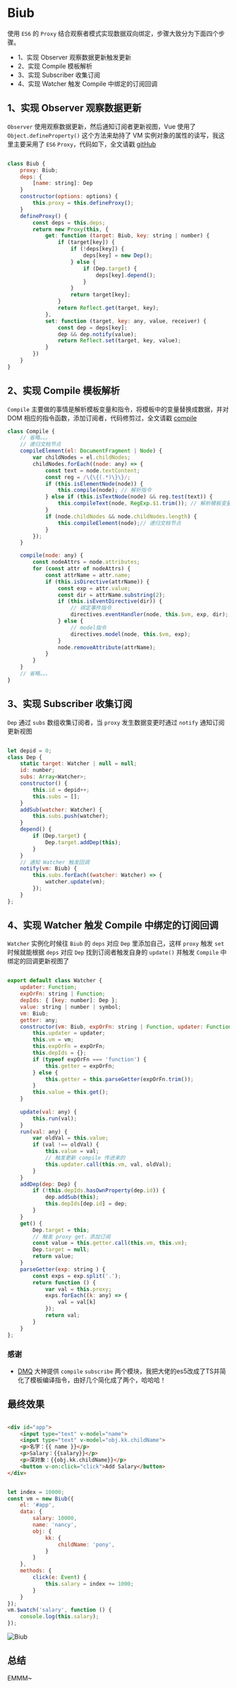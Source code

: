 # Biub

使用 `ES6` 的 `Proxy` 结合观察者模式实现数据双向绑定，步骤大致分为下面四个步骤。

* 1、实现 Observer 观察数据更新触发更新 
* 2、实现 Compile 模板解析 
* 3、实现 Subscriber 收集订阅
* 4、实现 Watcher 触发 Compile 中绑定的订阅回调

## 1、实现 Observer 观察数据更新 

`Observer` 使用观察数据更新，然后通知订阅者更新视图，Vue 使用了 `Object.defineProperty()` 这个方法来劫持了 VM 实例对象的属性的读写，我这里主要采用了 `ES6` `Proxy`，代码如下，全文请戳 [gitHub](https://github.com/Groundhog-Chen/Biub/tree/master/src/core)

```JavaScript

class Biub {
    proxy: Biub;
    deps: {
        [name: string]: Dep
    }
    constructor(options: options) {
        this.proxy = this.defineProxy();
    }
    defineProxy() {
        const deps = this.deps;
        return new Proxy(this, {
            get: function (target: Biub, key: string | number) {
                if (target[key]) {
                    if (!deps[key]) {
                        deps[key] = new Dep();
                    } else {
                        if (Dep.target) {
                            deps[key].depend();
                        }                        
                    }
                    return target[key];
                }
                return Reflect.get(target, key);
            },
            set: function (target, key: any, value, receiver) {
                const dep = deps[key];
                dep && dep.notify(value);
                return Reflect.set(target, key, value);
            }
        })
    }
}

```

## 2、实现 Compile 模板解析 

`Compile` 主要做的事情是解析模板变量和指令，将模板中的变量替换成数据，并对 DOM 相应的指令函数，添加订阅者，代码修剪过，全文请戳 [compile](https://github.com/Groundhog-Chen/Biub/tree/master/src/core/compile)
```JavaScript
class Compile {
    // 省略。。。
    // 递归文档节点
    compileElement(el: DocumentFragment | Node) {
        var childNodes = el.childNodes;
        childNodes.forEach((node: any) => {
            const text = node.textContent;
            const reg = /\{\{(.*)\}\}/;
            if (this.isElementNode(node)) {
                this.compile(node); // 解析指令
            } else if (this.isTextNode(node) && reg.test(text)) {
                this.compileText(node, RegExp.$1.trim()); // 解析模板变量
            }
            if (node.childNodes && node.childNodes.length) {
                this.compileElement(node);// 递归文档节点
            }
        });
    }

    compile(node: any) {
        const nodeAttrs = node.attributes;
        for (const attr of nodeAttrs) {
            const attrName = attr.name;
            if (this.isDirective(attrName)) {
                const exp = attr.value;
                const dir = attrName.substring(2);
                if (this.isEventDirective(dir)) {                    
                    // 绑定事件指令
                    directives.eventHandler(node, this.$vm, exp, dir);
                } else {
                    // model指令
                    directives.model(node, this.$vm, exp);
                }
                node.removeAttribute(attrName);
            }
        }
    }
    // 省略。。。
}

```

## 3、实现 Subscriber 收集订阅

`Dep` 通过 `subs` 数组收集订阅者，当 `proxy` 发生数据变更时通过 `notify` 通知订阅更新视图

```JavaScript

let depid = 0;
class Dep {
    static target: Watcher | null = null;
    id: number;    
    subs: Array<Watcher>;
    constructor() {
        this.id = depid++;
        this.subs = [];
    }  
    addSub(watcher: Watcher) {
        this.subs.push(watcher);
    }
    depend() {
        if (Dep.target) {
            Dep.target.addDep(this);
        }
    }
    // 通知 Watcher 触发回调
    notify(vm: Biub) {
        this.subs.forEach((watcher: Watcher) => {
            watcher.update(vm);
        });
    }
};

```

## 4、实现 Watcher 触发 Compile 中绑定的订阅回调

`Watcher` 实例化时候往 `Biub` 的 `deps` 对应 `Dep` 里添加自己，这样 `proxy` 触发 `set` 时候就能根据 `deps` 对应 `Dep` 找到订阅者触发自身的 `update()` 并触发  `Compile` 中绑定的回调更新视图了

```JavaScript

export default class Watcher {
    updater: Function;
    expOrFn: string | Function;
    depIds: { [key: number]: Dep };
    value: string | number | symbol;
    vm: Biub;
    getter: any;
    constructor(vm: Biub, expOrFn: string | Function, updater: Function) {
        this.updater = updater;
        this.vm = vm;
        this.expOrFn = expOrFn;
        this.depIds = {};
        if (typeof expOrFn === 'function') {
            this.getter = expOrFn;
        } else {
            this.getter = this.parseGetter(expOrFn.trim());
        }
        this.value = this.get();
    }
    
    update(val: any) {
        this.run(val);
    }
    run(val: any) {
        var oldVal = this.value;
        if (val !== oldVal) {
            this.value = val;
            // 触发更新 compile 传进来的
            this.updater.call(this.vm, val, oldVal);
        }
    }
    addDep(dep: Dep) {
        if (!this.depIds.hasOwnProperty(dep.id)) {
            dep.addSub(this);
            this.depIds[dep.id] = dep;
        }
    }
    get() {
        Dep.target = this;
        // 触发 proxy get，添加订阅
        const value = this.getter.call(this.vm, this.vm);
        Dep.target = null;
        return value;
    }
    parseGetter(exp: string ) {
        const exps = exp.split('.');
        return function () {
            var val = this.proxy;
            exps.forEach((k: any) => {
                val = val[k]
            });
            return val;
        }
    }
};
```
### 感谢

+ [DMQ](https://github.com/DMQ/mvvm) 大神提供 `compile` `subscribe` 两个模块，我把大佬的es5改成了TS并简化了模板编译指令，由好几个简化成了两个，哈哈哈！

## 最终效果

```html

<div id="app">
    <input type="text" v-model="name">
    <input type="text" v-model="obj.kk.childName">
    <p>名字：{{ name }}</p>
    <p>Salary：{{salary}}</p>
    <p>深对象：{{obj.kk.childName}}</p>
    <button v-on:click="click">Add Salary</button>
</div>

```

```JavaScript

let index = 10000;
const vm = new Biub({
    el: '#app',
    data: {
        salary: 10000,
        name: 'nancy',
        obj: {
            kk: {
                childName: 'pony',
            }
        }
    },
    methods: {
        click(e: Event) {
            this.salary = index += 1000;
        }
    }
});
vm.$watch('salary', function () {
    console.log(this.salary);
});

```
![Biub](https://raw.githubusercontent.com/Groundhog-Chen/Biub/master/src/assets/rv.png)



## 总结

EMMM~



